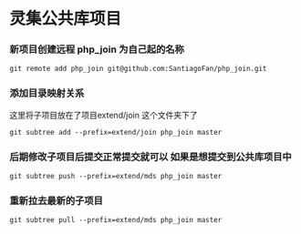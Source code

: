 # 灵集公共库项目


### 新项目创建远程 php_join 为自己起的名称
```
git remote add php_join git@github.com:SantiagoFan/php_join.git
```
### 添加目录映射关系
这里将子项目放在了项目extend/join 这个文件夹下了
```
git subtree add --prefix=extend/join php_join master
``` 

### 后期修改子项目后提交正常提交就可以  如果是想提交到公共库项目中
```
git subtree push --prefix=extend/mds php_join master
```

### 重新拉去最新的子项目
```
git subtree pull --prefix=extend/mds php_join master
```
